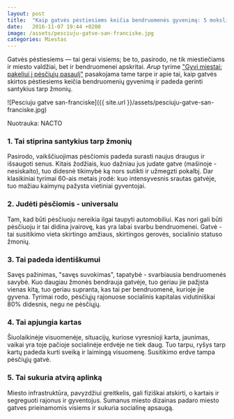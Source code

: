 ```yaml
---
layout: post
title:  "Kaip gatvės pėstiesiems keičia bendruomenės gyvenimą: 5 moksliniai faktai"
date:   2016-11-07 19:44 +0200
image: /assets/pesciuju-gatve-san-franciske.jpg
categories: Miestas
---
```

<p>Gatvės pėstiesiems — tai gerai visiems; be to, pasirodo, ne tik miestiečiams ir miesto valdžiai, bet ir bendruomenei apskritai. <em>Arup</em> tyrime <a href="http://www.arup.com/walking" target="_blank">"Gyvi miestai: pakeliui į pėsčiųjų pasaulį"</a> pasakojama tame tarpe ir apie tai, kaip gatvės skirtos pėstiesiems keičia bendruomenių gyvenimą ir padeda gerinti santykius tarp žmonių.</p>

![Pesciuju gatve san-franciske]({{ site.url }}/assets/pesciuju-gatve-san-franciske.jpg)

<div class="lighter smaller" style="margin:12px 0">Nuotrauka: NACTO
</div>


<h3>1. Tai stiprina santykius tarp žmonių</h3>

<p> Pasirodo, vaikščiuojimas pėsčiomis padeda surasti naujus draugus ir išsaugoti senus. Kitais žodžiais, kuo dažniau jus judate gatve (mašinoje - nesiskaito), tuo didesnė tikimybė ką nors sutikti ir užmegzti pokalbį. Dar klasikiniai tyrimai 60-ais metais įrodė: kuo intensyvesnis srautas gatvėje, tuo mažiau kaimynų pažysta vietiniai gyventojai.</p>

<h3>2. Judėti pėsčiomis - universalu</h3>

<p>
Tam, kad būti pėsčiuoju nereikia ilgai taupyti automobiliui. Kas nori gali būti pėsčiuoju ir tai didina įvairovę, kas yra labai svarbu bendruomenei. Gatvė - tai susitikimo vieta skirtingo amžiaus, skirtingos gerovės, socialinio statuso žmonių.</p>

<h3>3. Tai padeda identiškumui </h3>

<p> Savęs pažinimas, "savęs suvokimas", tapatybė - svarbiausia bendruomenės savybė. Kuo daugiau žmonės bendrauja gatvėje, tuo geriau jie pažįsta vienas kitą, tuo geriau supranta, kas tai per bendruomenė, kurioje jie gyvena. Tyrimai rodo, pėsčiųjų rajonuose socialinis kapitalas vidutiniškai 80% didesnis, negu ne pėsčiųjų.</p>

<h3>4. Tai apjungia kartas </h3>

<p>
Šiuolaikinėje visuomenėje, situacijų, kuriose vyresnioji karta, jaunimas, vaikai yra toje pačioje socialinėje erdvėje ne tiek daug. Tuo tarpu, ryšys tarp kartų padeda kurti sveiką ir laimingą visuomenę. Susitikimo erdve tampa pėsčiųjų gatvė. </p>

<h3>5. Tai sukuria atvirą aplinką</h3>

<p>Miesto infrastruktūra, pavyzdžiui greitkelis, gali fiziškai atskirti, o kartais ir segreguoti rajonus ir gyventojus. Sumanus miesto dizainas padaro miesto gatves prieinamomis visiems ir sukuria socialinę apsaugą. </p>
